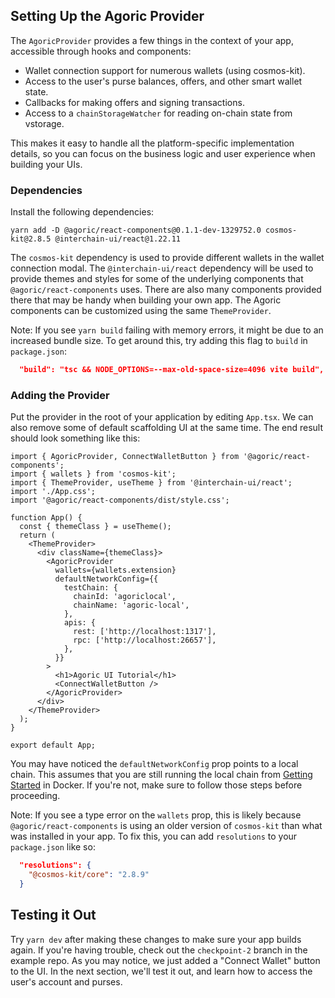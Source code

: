 ## Setting Up the Agoric Provider

The `AgoricProvider` provides a few things in the context of your app, accessible through hooks and components:

- Wallet connection support for numerous wallets (using cosmos-kit).
- Access to the user's purse balances, offers, and other smart wallet state.
- Callbacks for making offers and signing transactions.
- Access to a `chainStorageWatcher` for reading on-chain state from vstorage.

This makes it easy to handle all the platform-specific implementation details, so you can focus on the business logic and user experience when building your UIs.

### Dependencies

Install the following dependencies:

```
yarn add -D @agoric/react-components@0.1.1-dev-1329752.0 cosmos-kit@2.8.5 @interchain-ui/react@1.22.11
```

The `cosmos-kit` dependency is used to provide different wallets in the wallet connection modal.
The `@interchain-ui/react` dependency will be used to provide themes and styles for some of the underlying
components that `@agoric/react-components` uses. There are also many components provided there that may be handy when building your own app.
The Agoric components can be customized using the same `ThemeProvider`.

Note: If you see `yarn build` failing with memory errors, it might be due to an increased bundle size. To get around this, try
adding this flag to `build` in `package.json`:

```json
  "build": "tsc && NODE_OPTIONS=--max-old-space-size=4096 vite build",
```

### Adding the Provider

Put the provider in the root of your application by editing `App.tsx`. We can also remove some of default scaffolding UI at the same time.
The end result should look something like this:

```tsx
import { AgoricProvider, ConnectWalletButton } from '@agoric/react-components';
import { wallets } from 'cosmos-kit';
import { ThemeProvider, useTheme } from '@interchain-ui/react';
import './App.css';
import '@agoric/react-components/dist/style.css';

function App() {
  const { themeClass } = useTheme();
  return (
    <ThemeProvider>
      <div className={themeClass}>
        <AgoricProvider
          wallets={wallets.extension}
          defaultNetworkConfig={{
            testChain: {
              chainId: 'agoriclocal',
              chainName: 'agoric-local',
            },
            apis: {
              rest: ['http://localhost:1317'],
              rpc: ['http://localhost:26657'],
            },
          }}
        >
          <h1>Agoric UI Tutorial</h1>
          <ConnectWalletButton />
        </AgoricProvider>
      </div>
    </ThemeProvider>
  );
}

export default App;
```

You may have noticed the `defaultNetworkConfig` prop points to a local chain. This assumes
that you are still running the local chain from [Getting Started](../../getting-started/index.md) in Docker. If you're not, make sure to follow those steps before proceeding.

Note: If you see a type error on the `wallets` prop, this is likely because `@agoric/react-components` is using an older version of `cosmos-kit` than what was installed in your app. To fix this, you can add `resolutions` to your `package.json` like so:

```json
  "resolutions": {
    "@cosmos-kit/core": "2.8.9"
  }
```

## Testing it Out

Try `yarn dev` after making these changes to make sure your app builds again. If you're having trouble, check
out the `checkpoint-2` branch in the example repo. As you may notice, we just added a "Connect Wallet"
button to the UI. In the next section, we'll test it out, and learn how to access the user's account and purses.
